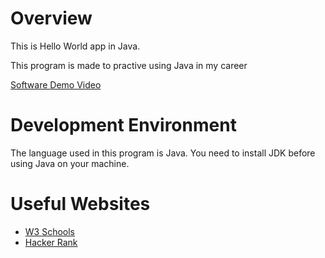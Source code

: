 # Overview

This is Hello World app in Java.

This program is made to practive using Java in my career

[Software Demo Video](https://youtu.be/r9wl4S8E6Cs)

# Development Environment

The language used in this program is Java. You need to install JDK before using Java on your machine.


# Useful Websites

* [W3 Schools](https://www.w3schools.com/java/default.asp)
* [Hacker Rank](https://www.hackerrank.com/)
